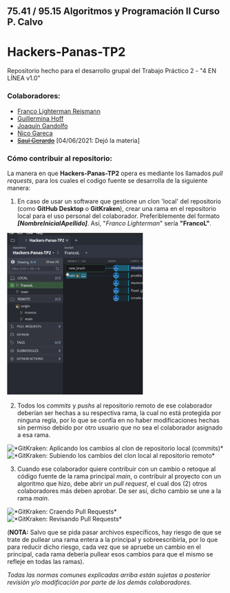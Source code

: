 ## 75.41 / 95.15 Algoritmos y Programación II Curso P. Calvo 
# Hackers-Panas-TP2

Repositorio hecho para el desarrollo grupal del Trabajo Práctico 2 - "4 EN LÍNEA v1.0"

### Colaboradores:

* [Franco Lighterman Reismann](https://github.com/NLGS2907)
* [Guillermina Hoff](https://github.com/guillehoff)
* [Joaquín Gandolfo](https://github.com/JGandolfoM)
* [Nico Gareca](https://github.com/nicogareca)
* ~~[Saul Gerardo](https://github.com/saulGerardoL)~~ [04/06/2021: Dejó la materia]

### Cómo contribuir al repositorio:

La manera en que **Hackers-Panas-TP2** opera es mediante los llamados *pull requests*, para los cuales el codigo fuente se desarrolla de la siguiente manera:

1. En caso de usar un software que gestione un clon 'local' del repositorio (como **GitHub Desktop** o **GitKraken**), crear una rama en el repositorio local
para el uso personal del colaborador. Preferiblemente del formato ***[NombreInicialApellido]***. Así, "*Franco Lighterman*" sería **"FrancoL"**.

  <img alt="*GitKraken: Creando un nueva rama en el repositorio*" src="readme/imgReadme/creating_new_branch.gif" width="315" height="375">

2. Todos los *commits* y *pushs* al repositorio remoto de ese colaborador deberían ser hechas a su respectiva rama, la cual no está protegida por ninguna regla,
por lo que se confía en no haber modificaciones hechas sin permiso debido por otro usuario que no sea el colaborador asignado a esa rama.

  <img alt="*GitKraken: Aplicando los cambios al clon de repositorio local (commits)*" src="readme/imgReadme/commiting_new_changes.gif" width="585" height="479">
  <img alt="*GitKraken: Subiendo los cambios del clon local al repositorio remoto*" src="readme/imgReadme/pushing_to_origin.gif" width="585" height="479">

3. Cuando ese colaborador quiere contribuir con un cambio o retoque al código fuente de la rama principal *main*, o contribuir al proyecto con un algoritmo que hizo,
debe abrir un *pull request*, el cual dos (2) otros colaboradores más deben aprobar. De ser así, dicho cambio se une a la rama *main*.

  <img alt="*GitKraken: Craendo Pull Requests*" src="readme/imgReadme/creating_a_request.gif" width="585" height="479">
  <img alt="*GitKraken: Revisando Pull Requests*" src="readme/imgReadme/reviewing_a_request.gif" width="780" height="464">

(**NOTA:** Salvo que se pida pasar archivos específicos, hay riesgo de que se trate de pullear una rama entera a la principal y sobreescribirla, por lo que para reducir
dicho riesgo, cada vez que se apruebe un cambio en el principal, cada rama debería pullear esos cambios para que el mismo se refleje en todas las ramas).



*Todas las normas comunes explicadas arriba están sujetas a posterior revisión y/o modificación por parte de los demás colaboradores.*
